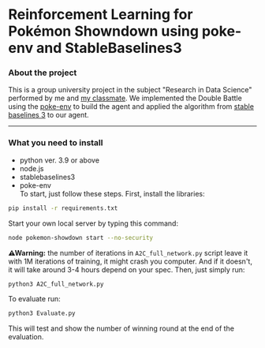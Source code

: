 # Reinforcement Learning for Pokémon Showndown using poke-env and StableBaselines3
### About the project
This is a group university project in the subject "Research in Data Science" performed by me and [my classmate](https://github.com/Pynochio). We implemented the Double Battle using the [poke-env](https://github.com/hsahovic/poke-env) to build the agent and
applied the algorithm from [stable baselines 3](https://github.com/DLR-RM/stable-baselines3) to our agent.  
___
### What you need to install
- python ver. 3.9 or above
- node.js
- stablebaselines3
- poke-env  
To start, just follow these steps. First, install the libraries:
```bash
pip install -r requirements.txt
```

  
Start your own local server by typing this command:
```bash
node pokemon-showdown start --no-security
```

  
**⚠Warning:** the number of iterations in `A2C_full_network.py` script leave it with 1M iterations of training, it might crash you computer. And if it doesn't, it will take around 3-4 hours depend on your spec.
Then, just simply run:
```bash
python3 A2C_full_network.py
```
  
To evaluate run:
```bash
python3 Evaluate.py
```
This will test and show the number of winning round at the end of the evaluation.
